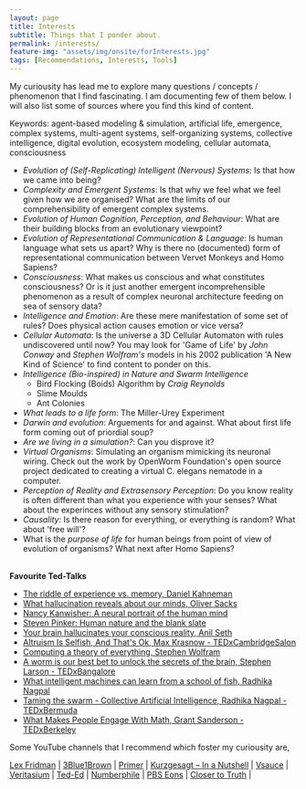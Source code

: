 ```yaml
---
layout: page
title: Interests
subtitle: Things that I ponder about.
permalink: /interests/
feature-img: "assets/img/onsite/forInterests.jpg"
tags: [Recommendations, Interests, Tools]
---
```


My curiousity has lead me to explore many questions / concepts / phenomenon that I find fascinating. I am documenting few of them below. I will also list some of sources where you find this kind of content.

Keywords: agent-based modeling & simulation, artificial life, emergence, complex systems, multi-agent systems, self-organizing systems, collective intelligence, digital evolution, ecosystem modeling, cellular automata, consciousness
* *Evolution of (Self-Replicating) Intelligent (Nervous) Systems*: Is that how we came into being?
* *Complexity and Emergent Systems*: Is that why we feel what we feel given how we are organised? What are the limits of our comprehensibility of emergent complex systems.
* *Evolution of Human Cognition, Perception, and Behaviour*: What are their building blocks from an evolutionary viewpoint?
* *Evolution of Representational Communication & Language*: Is human language what sets us apart? Why is there no (documented) form of representational communication between Vervet Monkeys and Homo Sapiens?
* *Consciousness*: What makes us conscious and what constitutes consciousness? Or is it just another emergent incomprehensible phenomenon as a result of complex neuronal architecture feeding on sea of sensory data?
* *Intelligence and Emotion*: Are these mere manifestation of some set of rules? Does physical action causes emotion or vice versa?
* *Cellular Automata*: Is the universe a 3D Cellular Automaton with rules undiscovered until now? You may look for 'Game of Life' by *John Conway* and *Stephen Wolfram's* models in his 2002 publication 'A New Kind of Science' to find content to ponder on this.
* *Intelligence (Bio-inspired) in Nature and Swarm Intelligence*
    * Bird Flocking (Boids) Algorithm by *Craig Reynolds*
    * Slime Moulds
    * Ant Colonies
* *What leads to a life form*: The Miller-Urey Experiment
* *Darwin and evolution*: Arguements for and against. What about first life form coming out of priordial soup? 
* *Are we living in a simulation?*: Can you disprove it? 
* *Virtual Organisms*: Simulating an organism mimicking its neuronal wiring. Check out the work by OpenWorm Foundation's open source project dedicated to creating a virtual C. elegans nematode in a computer.
* *Perception of Reality and Extrasensory Perception*: Do you know reality is often different than what you experience with your senses? What about the experinces without any sensory stimulation?
* *Causality*: Is there reason for everything, or everything is random? What about 'free will'?
* What is the *purpose of life* for human beings from point of view of evolution of organisms? What next after Homo Sapiens?

\
**Favourite Ted-Talks**
* [The riddle of experience vs. memory, Daniel Kahneman](https://www.youtube.com/watch?v=XgRlrBl-7Yg&list=PLu8HRr6iBNLeUhP0Q013sqAYU8gwty5X1&index=19)
* [What hallucination reveals about our minds, Oliver Sacks](https://www.youtube.com/watch?v=SgOTaXhbqPQ&list=PLu8HRr6iBNLeUhP0Q013sqAYU8gwty5X1&index=36)
* [Nancy Kanwisher: A neural portrait of the human mind](https://www.youtube.com/watch?v=5Yj3nGv0kn8&list=PLu8HRr6iBNLeUhP0Q013sqAYU8gwty5X1&index=45)
* [Steven Pinker: Human nature and the blank slate](https://www.youtube.com/watch?v=CuQHSKLXu2c&list=PLu8HRr6iBNLeUhP0Q013sqAYU8gwty5X1&index=39)
* [Your brain hallucinates your conscious reality, Anil Seth](https://www.youtube.com/watch?v=lyu7v7nWzfo&list=PLu8HRr6iBNLeUhP0Q013sqAYU8gwty5X1&index=46)
* [Altruism Is Selfish, And That's Ok, Max Krasnow - TEDxCambridgeSalon](https://www.youtube.com/watch?v=AA-q-CtIP2w&list=PLu8HRr6iBNLeUhP0Q013sqAYU8gwty5X1&index=32)
* [Computing a theory of everything, Stephen Wolfram](https://www.youtube.com/watch?v=60P7717-XOQ&list=PLu8HRr6iBNLeUhP0Q013sqAYU8gwty5X1&index=40)
* [A worm is our best bet to unlock the secrets of the brain, Stephen Larson - TEDxBangalore](https://www.youtube.com/watch?v=RY2-0-QsuTE)
* [What intelligent machines can learn from a school of fish, Radhika Nagpal](https://www.youtube.com/watch?v=0bRocfcPhHU&list=PLu8HRr6iBNLeUhP0Q013sqAYU8gwty5X1&index=9)
* [Taming the swarm - Collective Artificial Intelligence, Radhika Nagpal - TEDxBermuda](https://www.youtube.com/watch?v=LHgVR0lzFJc&list=PLu8HRr6iBNLeUhP0Q013sqAYU8gwty5X1&index=12)
* [What Makes People Engage With Math, Grant Sanderson - TEDxBerkeley](https://www.youtube.com/watch?v=s_L-fp8gDzY)

Some YouTube channels that I recommend which foster my curiousity are,

[Lex Fridman](https://www.youtube.com/user/lexfridman)  |   [3Blue1Brown](https://www.youtube.com/channel/UCYO_jab_esuFRV4b17AJtAw)  |   [Primer](https://www.youtube.com/c/PrimerLearning/featured)    |   [Kurzgesagt – In a Nutshell](https://www.youtube.com/user/Kurzgesagt)   |   [Vsauce](https://www.youtube.com/user/Vsauce)   |   [Veritasium](https://www.youtube.com/user/1veritasium)  |   [Ted-Ed](https://www.youtube.com/user/TEDEducation)   |   [Numberphile](https://www.youtube.com/user/numberphile) |   [PBS Eons](https://www.youtube.com/channel/UCzR-rom72PHN9Zg7RML9EbA)    |   [Closer to Truth](https://www.youtube.com/user/CloserToTruth1)    |